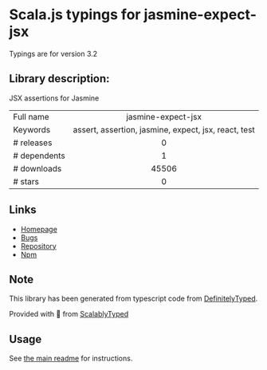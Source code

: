 
# Scala.js typings for jasmine-expect-jsx

Typings are for version 3.2

## Library description:
JSX assertions for Jasmine

|                    |                 |
| ------------------ | :-------------: |
| Full name          | jasmine-expect-jsx |
| Keywords           | assert, assertion, jasmine, expect, jsx, react, test |
| # releases         | 0 |
| # dependents       | 1 |
| # downloads        | 45506 |
| # stars            | 0 |

## Links
- [Homepage](https://github.com/smacker/jasmine-expect-jsx#readme)
- [Bugs](https://github.com/smacker/jasmine-expect-jsx/issues)
- [Repository](https://github.com/smacker/jasmine-expect-jsx)
- [Npm](https://www.npmjs.com/package/jasmine-expect-jsx)
    


## Note
This library has been generated from typescript code from [DefinitelyTyped](https://definitelytyped.org).

Provided with :purple_heart: from [ScalablyTyped](https://github.com/oyvindberg/ScalablyTyped)

## Usage
See [the main readme](../../readme.md) for instructions.


